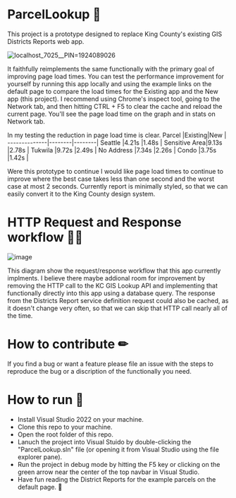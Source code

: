 # ParcelLookup 🏡
This project is a prototype designed to replace King County's existing GIS Districts Reports web app.

![localhost_7025__PIN=1924089026](https://user-images.githubusercontent.com/11726956/180100018-3b03c3c5-667f-4723-be1d-d920b7177c64.png)

It faithfully reimplements the same functionally with the primary goal of improving page load times. You can test the performance improvement for yourself by running this app locally and using the example links on the default page to compare the load times for the Existing app and the New app (this project). I recommend using Chrome's inspect tool, going to the Network tab, and then hitting CTRL + F5 to clear the cache and reload the current page. You'll see the page load time on the graph and in stats on Network tab.

In my testing the reduction in page load time is clear.
Parcel        |Existing|New     |
--------------|--------|--------|
Seattle       |4.21s   |1.48s   |
Sensitive Area|9.13s   |2.78s   |
Tukwila       |9.72s   |2.49s   |
No Address    |7.34s   |2.26s   |
Condo         |3.75s   |1.42s   |

Were this prototype to continue I would like page load times to continue to improve where the best case takes less than one second and the worst case at most 2 seconds. Currently report is minimally styled, so that we can easily convert it to the King County design system.

# HTTP Request and Response workflow 🙋‍♂️
![image](https://user-images.githubusercontent.com/11726956/180094086-0e8d2385-040f-4aa6-9614-b99339cdb593.png)

This diagram show the request/response workflow that this app currently implments. I believe there maybe addional room for improvement by removing the HTTP call to the KC GIS Lookup API and implementing that functionally directly into this app using a database query. The response from the Districts Report service definition request could also be cached, as it doesn't change very often, so that we can skip that HTTP call nearly all of the time.

# How to contribute ✏
If you find a bug or want a feature please file an issue with the steps to reproduce the bug or a discription of the functionally you need.

# How to run 👟
- Install Visual Studio 2022 on your machine.
- Clone this repo to your machine.
- Open the root folder of this repo.
- Lanuch the project into Visual Stuido by double-clicking the "ParcelLookup.sln" file (or opening it from Visual Studio using the file explorer pane).
- Run the project in debug mode by hitting the F5 key or clicking on the green arrow near the center of the top navbar in Visual Studio. 
- Have fun reading the District Reports for the example parcels on the default page. 🚀
